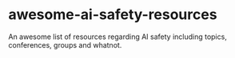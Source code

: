 # awesome-ai-safety-resources
An awesome list of resources regarding AI safety including topics, conferences, groups and whatnot.
